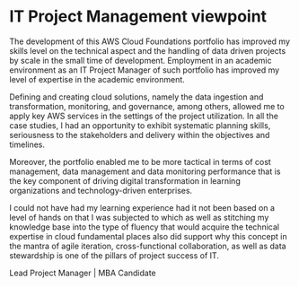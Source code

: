 # IT Project Management viewpoint

The development of this AWS Cloud Foundations portfolio has improved my skills level on the technical aspect and the handling of data driven projects by scale in the small time of development. Employment in an academic environment as an IT Project Manager of such portfolio has improved my level of expertise in the academic environment.

Defining and creating cloud solutions, namely the data ingestion and transformation, monitoring, and governance, among others, allowed me to apply key AWS services in the settings of the project utilization. In all the case studies, I had an opportunity to exhibit systematic planning skills, seriousness to the stakeholders and delivery within the objectives and timelines.

Moreover, the portfolio enabled me to be more tactical in terms of cost management, data management and data monitoring performance that is the key component of driving digital transformation in learning organizations and technology-driven enterprises.

I could not have had my learning experience had it not been based on a level of hands on that I was subjected to which as well as stitching my knowledge base into the type of fluency that would acquire the technical expertise in cloud fundamental places also did support why this concept in the mantra of agile iteration, cross-functional collaboration, as well as data stewardship is one of the pillars of project success of IT.

Lead Project Manager | MBA Candidate
